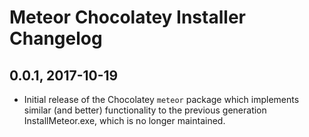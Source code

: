 # Meteor Chocolatey Installer Changelog

## 0.0.1, 2017-10-19

* Initial release of the Chocolatey `meteor` package which
  implements similar (and better) functionality to the previous
  generation InstallMeteor.exe, which is no longer maintained.
